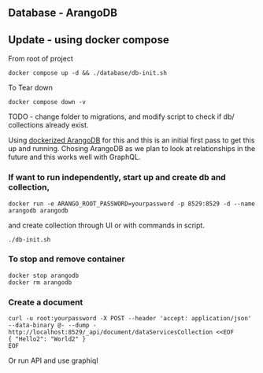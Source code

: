 ## Database - ArangoDB

## Update - using docker compose 
From root of project
```
docker compose up -d && ./database/db-init.sh
```
To Tear down 
```
docker compose down -v
```

TODO - change folder to migrations, and modify script to check if db/ collections already exist. 

Using [dockerized ArangoDB](https://hub.docker.com/_/arangodb) for this and this is an initial first pass to get this up and running. Chosing ArangoDB as we plan to look at relationships in the future and this works well with GraphQL.
### If want to run independently, start up and create db and collection, 

```
docker run -e ARANGO_ROOT_PASSWORD=yourpassword -p 8529:8529 -d --name arangodb arangodb
```
and create collection through UI or with commands in script. 
```
./db-init.sh
```

### To stop and remove container
```
docker stop arangodb
docker rm arangodb
```

### Create a document
```
curl -u root:yourpassword -X POST --header 'accept: application/json' --data-binary @- --dump - http://localhost:8529/_api/document/dataServicesCollection <<EOF
{ "Hello2": "World2" }
EOF
```
Or run API and use graphiql